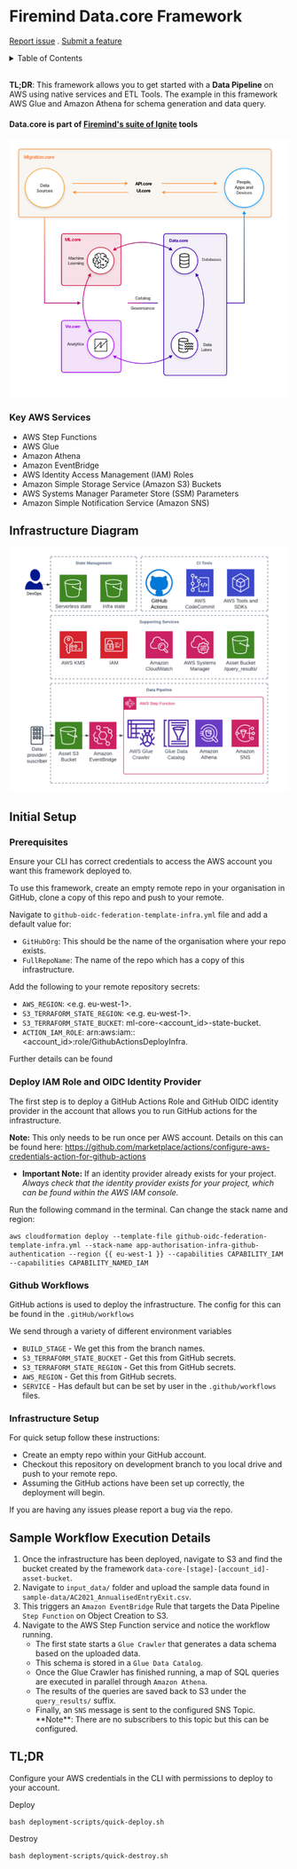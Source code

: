 # Firemind Data.core Framework

[Report issue](https://github.com/hellofiremind/firemind-data.core/issues/new?assignees=&labels=&template=bug_report.md&title=)
. [Submit a feature](https://github.com/hellofiremind/firemind-data.core/issues/new?assignees=&labels=&template=feature_request.md&title=)

<details>
  <summary>Table of Contents</summary>
  <ol>
    <li><a href="#user-content-about-the-project">About The Project</a></li>
    <li><a href="#user-content-initial-setup">Initial Setup</a></li>
    <ol>
      <li><a href="#user-content-prerequisites">Pre-requisites</a></li>
      <li><a href="#user-content-deploy-iam-role-and-oidc-identity-provider">Deploy IAM Role and OIDC Identity Provider</a></li>
      <li><a href="#user-content-github-workflows">GitHub workflows</a></li>
      <li><a href="#user-content-infrastructure-setup">Infrastructure Setup</a></li>
   </ol>
    <li><a href="#user-content-sample-workflow-execution-details">Sample Workflow Execution Details</a></li>
    <li><a href="#user-content-tldr">TL;DR Quick Setup</a></li>
  </ol>
</details>
<br />

**TL;DR**: This framework allows you to get started with a <b> Data Pipeline</b> on AWS using native services and ETL
Tools. The example in this framework AWS Glue and Amazon Athena for schema generation and data query.

#### Data.core is part of [Firemind's suite of Ignite](https://firemind.com/offerings/ignite/) tools

[![Ignite](ignite.png)](https://www.firemind.io/offerings/ignite/data-core/)

<!-- ABOUT THE PROJECT -->

### Key AWS Services

- AWS Step Functions
- AWS Glue
- Amazon Athena
- Amazon EventBridge
- AWS Identity Access Management (IAM) Roles
- Amazon Simple Storage Service (Amazon S3) Buckets
- AWS Systems Manager Parameter Store (SSM) Parameters
- Amazon Simple Notification Service (Amazon SNS)


## Infrastructure Diagram

[![Architecture](arch.png)](https://www.firemind.io/offerings/ignite/data-core/)

## Initial Setup
<!-- INITIAL SETUP -->

<!-- PREREQUISITES -->

### Prerequisites

Ensure your CLI has correct credentials to access the AWS account you want this framework deployed to.

To use this framework, create an empty remote repo in your organisation in GitHub, clone a copy of this repo and push to
your remote.

Navigate to `github-oidc-federation-template-infra.yml` file and add a default value for:

- `GitHubOrg`: This should be the name of the organisation where your repo exists.
- `FullRepoName`: The name of the repo which has a copy of this infrastructure.

Add the following to your remote repository secrets:

- `AWS_REGION`: <e.g. eu-west-1>.
- `S3_TERRAFORM_STATE_REGION`: <e.g. eu-west-1>.
- `S3_TERRAFORM_STATE_BUCKET`: ml-core-<account_id>-state-bucket.
- `ACTION_IAM_ROLE`: arn:aws:iam::<account_id>:role/GithubActionsDeployInfra.

Further details can be
found <a href="https://github.com/Azure/actions-workflow-samples/blob/master/assets/create-secrets-for-GitHub-workflows.md" target="_blank"></a>
<!-- DEPLOY IAM ROLE AND OIDC IDENTITY PROVIDER -->
### Deploy IAM Role and OIDC Identity Provider

The first step is to deploy a GitHub Actions Role and GitHub OIDC identity provider in the account that allows you to
run GitHub actions for the infrastructure.

**Note:** This only needs to be run once per AWS account. Details on this can be found
here: https://github.com/marketplace/actions/configure-aws-credentials-action-for-github-actions

- <b>Important Note:</b> If an identity provider already exists for your project. <i>Always check that the identity
  provider exists for your project, which can be found within the AWS IAM console.</i>

Run the following command in the terminal. Can change the stack name and region:

```
aws cloudformation deploy --template-file github-oidc-federation-template-infra.yml --stack-name app-authorisation-infra-github-authentication --region {{ eu-west-1 }} --capabilities CAPABILITY_IAM --capabilities CAPABILITY_NAMED_IAM
```

<!-- GITHUB WORKFLOWS -->

### Github Workflows

GitHub actions is used to deploy the infrastructure. The config for this can be found in the `.gitHub/workflows`

We send through a variety of different environment variables

- `BUILD_STAGE` - We get this from the branch names.
- `S3_TERRAFORM_STATE_BUCKET` - Get this from GitHub secrets.
- `S3_TERRAFORM_STATE_REGION` - Get this from GitHub secrets.
- `AWS_REGION` - Get this from GitHub secrets.
- `SERVICE` - Has default but can be set by user in the `.github/workflows` files.

<!-- INFRASTRUCTURE SETUP -->

### Infrastructure Setup

For quick setup follow these instructions:

- Create an empty repo within your GitHub account.
- Checkout this repository on development branch to you local drive and push to your remote repo.
- Assuming the GitHub actions have been set up correctly, the deployment will begin.

If you are having any issues please report a bug via the repo.

<!-- SAMPLE WORKFLOW EXECUTION DETAILS -->

## Sample Workflow Execution Details

<ol>
  <li>Once the infrastructure has been deployed, navigate to S3 and find the bucket created by the framework <code>data-core-[stage]-[account_id]-asset-bucket</code>.</li>
  <li>Navigate to <code>input_data/</code> folder and upload the sample data found in <code>sample-data/AC2021_AnnualisedEntryExit.csv</code>.</li>
  <li>This triggers an <code>Amazon EventBridge</code> Rule that targets the Data Pipeline <code>Step Function</code> on Object Creation to S3.</li>
  <li>Navigate to the AWS Step Function service and notice the workflow running.
    <ul><li>The first state starts a <code>Glue Crawler</code> that generates a data schema based on the uploaded data.</li></ul>
    <ul><li>This schema is stored in a <code>Glue Data Catalog</code>.</li></ul>
    <ul><li>Once the Glue Crawler has finished running, a map of SQL queries are executed in parallel through <code>Amazon Athena</code>.</li></ul>
    <ul><li>The results of the queries are saved back to S3 under the <code>query_results/</code> suffix.</li></ul>
    <ul><li>Finally, an <code>SNS</code> message is sent to the configured SNS Topic. **Note**: There are no subscribers to this topic but this can be configured.</li></ul>
  </li>
</ol>

<!-- TLDR -->

## TL;DR

Configure your AWS credentials in the CLI with permissions to deploy to your account.

Deploy

```
bash deployment-scripts/quick-deploy.sh
```

Destroy

```
bash deployment-scripts/quick-destroy.sh
```